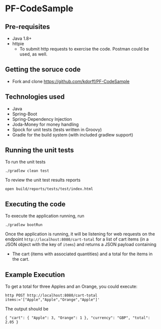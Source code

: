 # PF-CodeSample


## Pre-requisites

* Java 1.8+
* httpie  
  * To submit http requests to exercise the code. Postman could be used, as well.

## Getting the soruce code

* Fork and clone https://github.com/kdorff/PF-CodeSample

## Technologies used

* Java
* Spring-Boot
* Spring-Dependency Injection
* Joda-Money for money handling
* Spock for unit tests (tests written in Groovy)
* Gradle for the build system (with included gradlew support)

## Running the unit tests

To run the unit tests

`./gradlew clean test`

To review the unit test results reports

`open build/reports/tests/test/index.html`

## Executing the code

To execute the application running, run

`./gradlew bootRun`

Once the application is running, it will be listening for web 
requests on the endpoint `http://localhost:8080/cart-total` for a list of cart 
items (in a JSON object with the key of `items`) and returns a JSON payload containing 
* The cart (items with associated quantities)  and a 
total for the items in the cart.

## Example Execution

To get a total for three Apples and an Orange, you could execute: 

`http POST http://localhost:8080/cart-total items:='["Apple","Apple","Orange","Apple"]'`

The output should be 

`{
    "cart": {
        "Apple": 3,
        "Orange": 1
    },
    "currency": "GBP",
    "total": 2.05
}`
